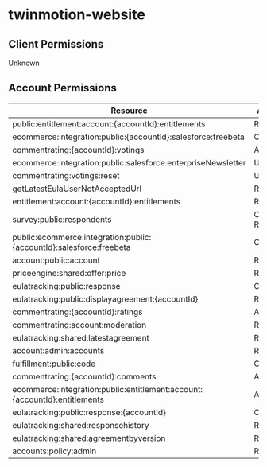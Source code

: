 # twinmotion-website


## Client Permissions
Unknown

## Account Permissions
| Resource | Action |
| -------- | ------ |
| public:entitlement:account:{accountId}:entitlements | READ |
| ecommerce:integration:public:{accountId}:salesforce:freebeta | CREATE |
| commentrating:{accountId}:votings | ALL |
| ecommerce:integration:public:salesforce:enterpriseNewsletter | UPDATE |
| commentrating:votings:reset | UPDATE |
| getLatestEulaUserNotAcceptedUrl | READ |
| entitlement:account:{accountId}:entitlements | READ |
| survey:public:respondents | CREATE READ |
| public:ecommerce:integration:public:{accountId}:salesforce:freebeta | CREATE |
| account:public:account | READ |
| priceengine:shared:offer:price | READ |
| eulatracking:public:response | CREATE |
| eulatracking:public:displayagreement:{accountId} | READ |
| commentrating:{accountId}:ratings | ALL |
| commentrating:account:moderation | READ |
| eulatracking:shared:latestagreement | READ |
| account:admin:accounts | READ |
| fulfillment:public:code | CREATE |
| commentrating:{accountId}:comments | ALL |
| ecommerce:integration:public:entitlement:account:{accountId}:entitlements | ALL |
| eulatracking:public:response:{accountId} | CREATE |
| eulatracking:shared:responsehistory | READ |
| eulatracking:shared:agreementbyversion | READ |
| accounts:policy:admin | READ |

